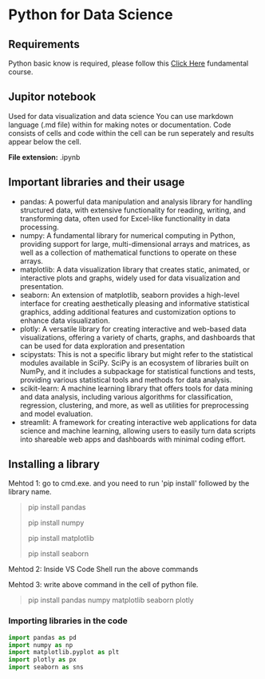 # Python for Data Science

## Requirements

Python basic know is required, please follow this [Click Here](https://github.com/shafiq-ahmad/python-fundamentals) fundamental course.

## Jupitor notebook

Used for data visualization and data science
You can use markdown language (.md file) within for making notes or documentation.
Code consists of cells and code within the cell can be run seperately and results appear below the cell.

**File extension:** .ipynb

## Important libraries and their usage

- pandas: A powerful data manipulation and analysis library for handling structured data, with extensive functionality for reading, writing, and transforming data, often used for Excel-like functionality in data processing.
- numpy: A fundamental library for numerical computing in Python, providing support for large, multi-dimensional arrays and matrices, as well as a collection of mathematical functions to operate on these arrays.
- matplotlib: A data visualization library that creates static, animated, or interactive plots and graphs, widely used for data visualization and presentation.
- seaborn: An extension of matplotlib, seaborn provides a high-level interface for creating aesthetically pleasing and informative statistical graphics, adding additional features and customization options to enhance data visualization.
- plotly: A versatile library for creating interactive and web-based data visualizations, offering a variety of charts, graphs, and dashboards that can be used for data exploration and presentation
- scipystats: This is not a specific library but might refer to the statistical modules available in SciPy. SciPy is an ecosystem of libraries built on NumPy, and it includes a subpackage for statistical functions and tests, providing various statistical tools and methods for data analysis.
- scikit-learn: A machine learning library that offers tools for data mining and data analysis, including various algorithms for classification, regression, clustering, and more, as well as utilities for preprocessing and model evaluation.
- streamlit: A framework for creating interactive web applications for data science and machine learning, allowing users to easily turn data scripts into shareable web apps and dashboards with minimal coding effort.

## Installing a library

Mehtod 1: go to cmd.exe. and you need to run 'pip install' followed by the library name.

> pip install pandas
>
>pip install numpy
>
> pip install matplotlib
>
> pip install seaborn

Mehtod 2: Inside VS Code Shell run the above commands

Mehtod 3: write above command in the cell of python file.

> pip install pandas numpy matplotlib seaborn plotly

### Importing libraries in the code

```python
import pandas as pd
import numpy as np
import matplotlib.pyplot as plt
import plotly as px
import seaborn as sns

```
